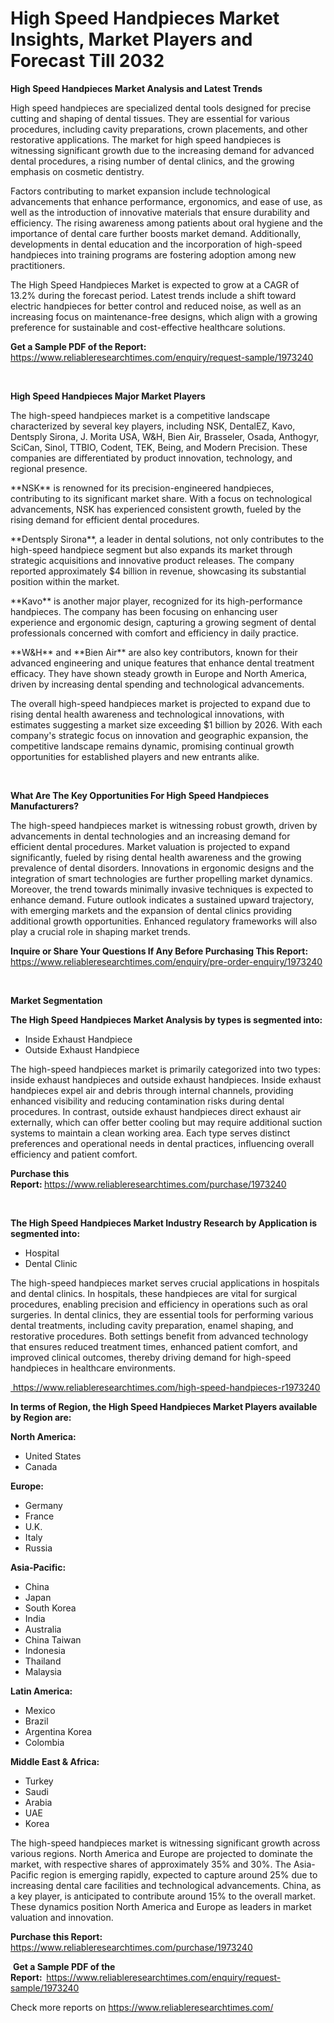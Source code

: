 <p><h1>High Speed Handpieces Market Insights, Market Players and Forecast Till 2032</h1></p><p><strong>High Speed Handpieces Market Analysis and Latest Trends</strong></p>
<p><p>High speed handpieces are specialized dental tools designed for precise cutting and shaping of dental tissues. They are essential for various procedures, including cavity preparations, crown placements, and other restorative applications. The market for high speed handpieces is witnessing significant growth due to the increasing demand for advanced dental procedures, a rising number of dental clinics, and the growing emphasis on cosmetic dentistry.</p><p>Factors contributing to market expansion include technological advancements that enhance performance, ergonomics, and ease of use, as well as the introduction of innovative materials that ensure durability and efficiency. The rising awareness among patients about oral hygiene and the importance of dental care further boosts market demand. Additionally, developments in dental education and the incorporation of high-speed handpieces into training programs are fostering adoption among new practitioners.</p><p>The High Speed Handpieces Market is expected to grow at a CAGR of 13.2% during the forecast period. Latest trends include a shift toward electric handpieces for better control and reduced noise, as well as an increasing focus on maintenance-free designs, which align with a growing preference for sustainable and cost-effective healthcare solutions.</p></p>
<p><strong>Get a Sample PDF of the Report:&nbsp;</strong> <a href="https://www.reliableresearchtimes.com/enquiry/request-sample/1973240?utm_campaign=3258&utm_medium=2&utm_source=Github&utm_content=ia&utm_term=04032025&utm_id=high-speed-handpieces">https://www.reliableresearchtimes.com/enquiry/request-sample/1973240</a></p>
<p>&nbsp;</p>
<p><strong>High Speed Handpieces Major Market Players</strong></p>
<p><p>The high-speed handpieces market is a competitive landscape characterized by several key players, including NSK, DentalEZ, Kavo, Dentsply Sirona, J. Morita USA, W&H, Bien Air, Brasseler, Osada, Anthogyr, SciCan, Sinol, TTBIO, Codent, TEK, Being, and Modern Precision. These companies are differentiated by product innovation, technology, and regional presence.</p><p>**NSK** is renowned for its precision-engineered handpieces, contributing to its significant market share. With a focus on technological advancements, NSK has experienced consistent growth, fueled by the rising demand for efficient dental procedures.</p><p>**Dentsply Sirona**, a leader in dental solutions, not only contributes to the high-speed handpiece segment but also expands its market through strategic acquisitions and innovative product releases. The company reported approximately $4 billion in revenue, showcasing its substantial position within the market.</p><p>**Kavo** is another major player, recognized for its high-performance handpieces. The company has been focusing on enhancing user experience and ergonomic design, capturing a growing segment of dental professionals concerned with comfort and efficiency in daily practice.</p><p>**W&H** and **Bien Air** are also key contributors, known for their advanced engineering and unique features that enhance dental treatment efficacy. They have shown steady growth in Europe and North America, driven by increasing dental spending and technological advancements.</p><p>The overall high-speed handpieces market is projected to expand due to rising dental health awareness and technological innovations, with estimates suggesting a market size exceeding $1 billion by 2026. With each company's strategic focus on innovation and geographic expansion, the competitive landscape remains dynamic, promising continual growth opportunities for established players and new entrants alike.</p></p>
<p>&nbsp;</p>
<p><strong>What Are The Key Opportunities For High Speed Handpieces Manufacturers?</strong></p>
<p><p>The high-speed handpieces market is witnessing robust growth, driven by advancements in dental technologies and an increasing demand for efficient dental procedures. Market valuation is projected to expand significantly, fueled by rising dental health awareness and the growing prevalence of dental disorders. Innovations in ergonomic designs and the integration of smart technologies are further propelling market dynamics. Moreover, the trend towards minimally invasive techniques is expected to enhance demand. Future outlook indicates a sustained upward trajectory, with emerging markets and the expansion of dental clinics providing additional growth opportunities. Enhanced regulatory frameworks will also play a crucial role in shaping market trends.</p></p>
<p><strong>Inquire or Share Your Questions If Any Before Purchasing This Report:</strong> <a href="https://www.reliableresearchtimes.com/enquiry/pre-order-enquiry/1973240?utm_campaign=3258&utm_medium=2&utm_source=Github&utm_content=ia&utm_term=04032025&utm_id=high-speed-handpieces">https://www.reliableresearchtimes.com/enquiry/pre-order-enquiry/1973240</a></p>
<p>&nbsp;</p>
<p><strong>Market Segmentation</strong></p>
<p><strong>The High Speed Handpieces Market Analysis by types is segmented into:</strong></p>
<p><ul><li>Inside Exhaust Handpiece</li><li>Outside Exhaust Handpiece</li></ul></p>
<p><p>The high-speed handpieces market is primarily categorized into two types: inside exhaust handpieces and outside exhaust handpieces. Inside exhaust handpieces expel air and debris through internal channels, providing enhanced visibility and reducing contamination risks during dental procedures. In contrast, outside exhaust handpieces direct exhaust air externally, which can offer better cooling but may require additional suction systems to maintain a clean working area. Each type serves distinct preferences and operational needs in dental practices, influencing overall efficiency and patient comfort.</p></p>
<p><strong>Purchase this Report:&nbsp;</strong><a href="https://www.reliableresearchtimes.com/purchase/1973240?utm_campaign=3258&utm_medium=2&utm_source=Github&utm_content=ia&utm_term=04032025&utm_id=high-speed-handpieces">https://www.reliableresearchtimes.com/purchase/1973240</a></p>
<p>&nbsp;</p>
<p><strong>The High Speed Handpieces Market Industry Research by Application is segmented into:</strong></p>
<p><ul><li>Hospital</li><li>Dental Clinic</li></ul></p>
<p><p>The high-speed handpieces market serves crucial applications in hospitals and dental clinics. In hospitals, these handpieces are vital for surgical procedures, enabling precision and efficiency in operations such as oral surgeries. In dental clinics, they are essential tools for performing various dental treatments, including cavity preparation, enamel shaping, and restorative procedures. Both settings benefit from advanced technology that ensures reduced treatment times, enhanced patient comfort, and improved clinical outcomes, thereby driving demand for high-speed handpieces in healthcare environments.</p></p>
<p><a href="https://www.reliableresearchtimes.com/high-speed-handpieces-r1973240?utm_campaign=3258&utm_medium=2&utm_source=Github&utm_content=ia&utm_term=04032025&utm_id=high-speed-handpieces">&nbsp;https://www.reliableresearchtimes.com/high-speed-handpieces-r1973240</a></p>
<p><strong>In terms of Region, the High Speed Handpieces Market Players available by Region are:</strong></p>
<p>
    <p> <strong> North America: </strong>
        <ul>
            <li>United States</li>
            <li>Canada</li>
        </ul>
        </p> 
    <p> <strong> Europe: </strong>
        <ul>
            <li>Germany</li>
            <li>France</li>
            <li>U.K.</li>
            <li>Italy</li>
            <li>Russia</li>
        </ul>
        </p> 
    <p> <strong> Asia-Pacific: </strong>
        <ul>
            <li>China</li>
            <li>Japan</li>
            <li>South Korea</li>
            <li>India</li>
            <li>Australia</li>
            <li>China Taiwan</li>
            <li>Indonesia</li>
            <li>Thailand</li>
            <li>Malaysia</li>
        </ul>
        </p> 
    <p> <strong> Latin America: </strong>
        <ul>
            <li>Mexico</li>
            <li>Brazil</li>
            <li>Argentina Korea</li>
            <li>Colombia</li>
        </ul>
        </p> 
    <p> <strong> Middle East & Africa: </strong>
        <ul>
            <li>Turkey</li>
            <li>Saudi</li>
            <li>Arabia</li>
            <li>UAE</li>
            <li>Korea</li>
        </ul>
    </p>
    </p>
<p><p>The high-speed handpieces market is witnessing significant growth across various regions. North America and Europe are projected to dominate the market, with respective shares of approximately 35% and 30%. The Asia-Pacific region is emerging rapidly, expected to capture around 25% due to increasing dental care facilities and technological advancements. China, as a key player, is anticipated to contribute around 15% to the overall market. These dynamics position North America and Europe as leaders in market valuation and innovation.</p></p>
<p><strong>Purchase this Report: </strong><a href="https://www.reliableresearchtimes.com/purchase/1973240?utm_campaign=3258&utm_medium=2&utm_source=Github&utm_content=ia&utm_term=04032025&utm_id=high-speed-handpieces">https://www.reliableresearchtimes.com/purchase/1973240</a></p>
<p>&nbsp;<strong>Get a Sample PDF of the Report:&nbsp;&nbsp;</strong><a href="https://www.reliableresearchtimes.com/enquiry/request-sample/1973240?utm_campaign=3258&utm_medium=2&utm_source=Github&utm_content=ia&utm_term=04032025&utm_id=high-speed-handpieces">https://www.reliableresearchtimes.com/enquiry/request-sample/1973240</a></p>
<p><strong></strong></p>
<p>Check more reports on <a href="https://www.reliableresearchtimes.com/?utm_campaign=3258&utm_medium=2&utm_source=Github&utm_content=ia&utm_term=04032025&utm_id=high-speed-handpieces">https://www.reliableresearchtimes.com/</a></p>